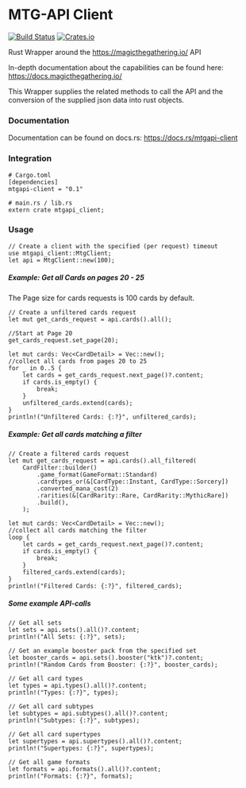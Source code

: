 
# MTG-API Client 
[![Build Status](https://travis-ci.com/AlexW-GH/mtg-sdk-rust.svg?branch=master)](https://travis-ci.com/AlexW-GH/mtg-sdk-rust)
[![Crates.io](https://img.shields.io/crates/v/mtgapi-client.svg)](https://crates.io/crates/mtgapi-client)

Rust Wrapper around the https://magicthegathering.io/ API

In-depth documentation about the capabilities can be found here: https://docs.magicthegathering.io/

This Wrapper supplies the related methods to call the API and the conversion of the supplied json data into rust objects.

### Documentation
Documentation can be found on docs.rs: https://docs.rs/mtgapi-client

### Integration
```
# Cargo.toml
[dependencies]
mtgapi-client = "0.1"
```

```
# main.rs / lib.rs
extern crate mtgapi_client;
```

### Usage

```
// Create a client with the specified (per request) timeout 
use mtgapi_client::MtgClient;
let api = MtgClient::new(100);
```

##### Example: Get all Cards on pages 20 - 25
The Page size for cards requests is 100 cards by default.

```
// Create a unfiltered cards request
let mut get_cards_request = api.cards().all();

//Start at Page 20
get_cards_request.set_page(20);

let mut cards: Vec<CardDetail> = Vec::new();
//collect all cards from pages 20 to 25
for _ in 0..5 {
    let cards = get_cards_request.next_page()?.content;
    if cards.is_empty() {
        break;
    }
    unfiltered_cards.extend(cards);
}
println!("Unfiltered Cards: {:?}", unfiltered_cards);
```

##### Example: Get all cards matching a filter

```
// Create a filtered cards request
let mut get_cards_request = api.cards().all_filtered(
    CardFilter::builder()
        .game_format(GameFormat::Standard)
        .cardtypes_or(&[CardType::Instant, CardType::Sorcery])
        .converted_mana_cost(2)
        .rarities(&[CardRarity::Rare, CardRarity::MythicRare])
        .build(),
    );
    
let mut cards: Vec<CardDetail> = Vec::new();
//collect all cards matching the filter
loop {
    let cards = get_cards_request.next_page()?.content;
    if cards.is_empty() {
        break;
    }
    filtered_cards.extend(cards);
}
println!("Filtered Cards: {:?}", filtered_cards);
```

##### Some example API-calls

```
// Get all sets
let sets = api.sets().all()?.content;
println!("All Sets: {:?}", sets);

// Get an example booster pack from the specified set
let booster_cards = api.sets().booster("ktk")?.content;
println!("Random Cards from Booster: {:?}", booster_cards);

// Get all card types
let types = api.types().all()?.content;
println!("Types: {:?}", types);

// Get all card subtypes
let subtypes = api.subtypes().all()?.content;
println!("Subtypes: {:?}", subtypes);

// Get all card supertypes
let supertypes = api.supertypes().all()?.content;
println!("Supertypes: {:?}", supertypes);

// Get all game formats
let formats = api.formats().all()?.content;
println!("Formats: {:?}", formats);
```
